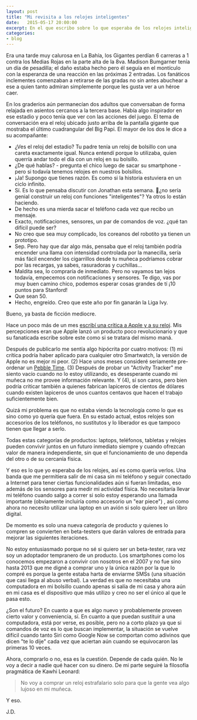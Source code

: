 ```yaml
---
layout: post
title: "Mi revisita a los relojes inteligentes"
date:   2015-05-17 20:00:00
excerpt: En el que escribo sobre lo que esperaba de los relojes inteligentes y como a veces hay que ver a la tecnología por cómo es y no como quisiera que fuera.
categories:
- blog
---
```

Era una tarde muy calurosa en La Bahía, los Gigantes perdían 6 carreras a 1 contra los Medias Rojas en la parte alta de la 8va. Madison Bumgarner tenía un día de pesadilla; el daño estaba hecho pero él seguía en el montículo con la esperanza de una reacción en las próximas 2 entradas. Los fanáticos inclementes comenzaban a retirarse de las gradas no sin antes abuchear a ese a quien tanto admiran simplemente porque les gusta ver a un héroe caer.

En los graderíos aún permanecían dos adultos que conversaban de forma relajada en asientos cercanos a la tercera base. Había algo inspirador en ese estadio y poco tenía que ver con las acciones del juego. El tema de conversación era el reloj ubicado justo arriba de la pantalla gigante que mostraba el último cuadrangular del Big Papi. El mayor de los dos le dice a su acompañante:
- ¿Ves el reloj del estadio? Tu padre tenía un reloj de bolsillo con una careta exactamente igual. Nunca entendí porque lo utilizaba, quien querría andar todo el día con un reloj en su bolsillo.
- ¿De qué hablas? - pregunta el chico luego de sacar su smartphone - pero si todavía tenemos relojes en nuestros bolsillos. 
- ¡Ja! Supongo que tienes razón. Es como si la historia estuviera en un ciclo infinito.
- Sí. Es lo que pensaba discutir con Jonathan esta semana. ¿no sería genial construir un reloj con funciones "inteligentes"? Ya otros lo están haciendo.
- De hecho es una mierda sacar el teléfono cada vez que recibo un mensaje.
- Exacto, notificaciones, sensores, un par de comandos de voz. ¿qué tan difícil puede ser?
- No creo que sea muy complicado, los coreanos del robotito ya tienen un prototipo.
- Sep. Pero hay que dar algo más, pensaba que el reloj también podría encender una llama con intensidad controlada por la manecilla, sería más fácil encender los cigarrillos desde tu muñeca podríamos cobrar por las recargas, ya sabes, rasuradoras y cuchillas...
- Maldita sea, lo compraría de inmediato. Pero no vayamos tan lejos todavía, empecemos con notificaciones y sensores. Te digo, vas por muy buen camino chico, podemos esperar cosas grandes de tí ¡10 puntos para Stanford!
-  Que sean 50.
- Hecho, engreído. Creo que este año por fin ganarán la Liga Ivy.

Bueno, ya basta de ficción mediocre.

Hace un poco más de un mes [escribí una crítica a Apple y a su reloj](http://www.jdzarate.com/blog/2015/04/09/mis-opiniones-no-populares-apple-inc.html). Mis percepciones eran que Apple lanzó un producto poco revolucionario y que su fanaticada escribe sobre este como si se tratara del mismo maná. 

Después de publicarlo me sentía algo hipócrita por cuatro motivos: (1) mi crítica podría haber aplicado para cualquier otro Smartwatch, la versión de Apple no es mejor ni peor. (2) Hace unos meses consideré seriamente pre-ordenar un [Pebble Time](https://www.kickstarter.com/projects/597507018/pebble-time-awesome-smartwatch-no-compromises). (3) Después de probar un "Activity Tracker" me siento vacío cuando no lo estoy utilizando, es desesperante cuando mi muñeca no me provee información relevante. Y (4), sí son caros, pero bien podría criticar también a quienes fabrican lapiceros de cientos de dólares cuando existen lapiceros de unos cuantos centavos que hacen el trabajo suficientemente bien.

Quizá mi problema es que no estaba viendo la tecnología como lo que es sino como yo quería que fuera. En su estado actual, estos relojes son accesorios de los teléfonos, no sustitutos y lo liberador es que tampoco tienen que llegar a serlo.

Todas estas categorías de productos: laptops, teléfonos, tabletas y relojes pueden convivir juntos en un futuro inmediato siempre y cuando ofrezcan valor de manera independiente, sin que el funcionamiento de uno dependa del otro o de su cercanía física.

Y eso es lo que yo esperaba de los relojes, así es como quería verlos. Una banda que me permitiera salir de mi casa sin mi teléfono y seguir conectado a Internet para tener ciertas funcionalidades aún si fueran limitadas, eso además de los sensores para medir mi actividad física. No necesitaría llevar mi teléfono cuando salgo a correr si solo estoy esperando una llamada importante (obviamente incluiría como accesorio un "ear piece") , así como ahora no necesito utilizar una laptop en un avión si solo quiero leer un libro digital.

De momento es solo una nueva categoría de producto y quienes lo compren se convierten en beta-testers que darán valores de entrada para mejorar las siguientes iteraciones. 

No estoy entusiasmado porque no sé si quiero ser un beta-tester, rara vez soy un adoptador tempranero de un producto. Los smartphones como los conocemos empezaron a convivir con nosotros en el 2007 y no fue sino hasta 2013 que me digné a comprar uno y la única razón por la que lo compré es porque la gente estaba harta de enviarme SMSs (una situación que casi llega al abuso verbal). La verdad es que no necesitaba una computadora en mi bolsillo cuando apenas si salía de mi casa y ahora aún en mi casa es el dispositivo que más utilizo y creo no ser el único al que le pasa esto.

¿Son el futuro? En cuanto a que es algo nuevo y probablemente proveen cierto valor y conveniencia, sí. En cuanto a que puedan sustituir a una computadora, está por verse, es posible, pero no a corto plazo ya que si comandos de voz es lo que buscan implementar, la situación se vuelve difícil cuando tanto Siri como Google Now se comportan como adivinos que dicen "te lo dije" cada vez que aciertan aún cuando se equivocaron las primeras 10 veces. 

Ahora, comprarlo o no, esa es la cuestión. Depende de cada quién. No le voy a decir a nadie qué hacer con su dinero. De mi parte seguiré la filosofía pragmática de Kawhi Leonard:

> No voy a comprar un reloj estrafalario solo para que la gente vea algo lujoso en mi muñeca.

Y eso. 

J.D.